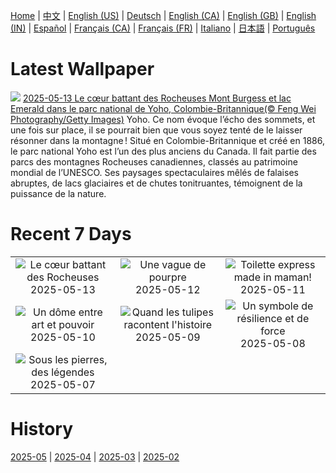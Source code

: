 [Home](../README.md) | [中文](zh-CN.md) | [English (US)](en-US.md) | [Deutsch](de-DE.md) | [English (CA)](en-CA.md) | [English (GB)](en-GB.md) | [English (IN)](en-IN.md) | [Español](es-ES.md) | [Français (CA)](fr-CA.md) | [Français (FR)](fr-FR.md) | [Italiano](it-IT.md) | [日本語](ja-JP.md) | [Português](pt-BR.md)

# Latest Wallpaper
![](https://www.bing.com/th?id=OHR.YohoNP_FR-CA1947033491_UHD.jpg)
[2025-05-13 Le cœur battant des Rocheuses Mont Burgess et lac Emerald dans le parc national de Yoho, Colombie-Britannique(© Feng Wei Photography/Getty Images)](https://www.bing.com/th?id=OHR.YohoNP_FR-CA1947033491_UHD.jpg)
Yoho. Ce nom évoque l’écho des sommets, et une fois sur place, il se pourrait bien que vous soyez tenté de le laisser résonner dans la montagne ! Situé en Colombie-Britannique et créé en 1886, le parc national Yoho est l’un des plus anciens du Canada. Il fait partie des parcs des montagnes Rocheuses canadiennes, classés au patrimoine mondial de l’UNESCO. Ses paysages spectaculaires mêlés de falaises abruptes, de lacs glaciaires et de chutes tonitruantes, témoignent de la puissance de la nature.

# Recent 7 Days
|  |  |  |
|:---:|:---:|:---:|
| ![](https://www.bing.com/th?id=OHR.YohoNP_FR-CA1947033491_400x240.jpg "Le cœur battant des Rocheuses") 2025-05-13 | ![](https://www.bing.com/th?id=OHR.IrisGarden_FR-CA1187000407_400x240.jpg "Une vague de pourpre") 2025-05-12 | ![](https://www.bing.com/th?id=OHR.LeopardMother_FR-CA0857002081_400x240.jpg "Toilette express made in maman!") 2025-05-11 |
| ![](https://www.bing.com/th?id=OHR.MinnesotaRotunda_FR-CA0618783883_400x240.jpg "Un dôme entre art et pouvoir") 2025-05-10 | ![](https://www.bing.com/th?id=OHR.Tulip25Fest_FR-CA1899692626_400x240.jpg "Quand les tulipes racontent l'histoire") 2025-05-09 | ![](https://www.bing.com/th?id=OHR.RhyoliteDonkeys_FR-CA4100487057_400x240.jpg "Un symbole de résilience et de force") 2025-05-08 |
| ![](https://www.bing.com/th?id=OHR.DunluceIreland_FR-CA3431196090_400x240.jpg "Sous les pierres, des légendes") 2025-05-07 |  |  |

# History
[2025-05](../archives/wallpaper/fr-CA/w_2025_05.md) | [2025-04](../archives/wallpaper/fr-CA/w_2025_04.md) | [2025-03](../archives/wallpaper/fr-CA/w_2025_03.md) | [2025-02](../archives/wallpaper/fr-CA/w_2025_02.md)

